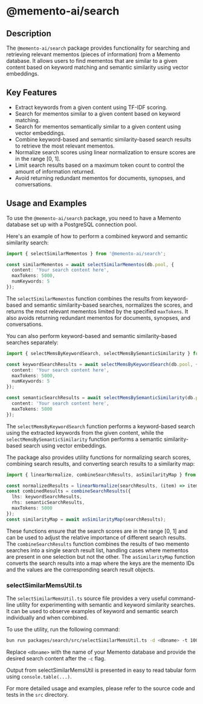 # @memento-ai/search

## Description
The `@memento-ai/search` package provides functionality for searching and retrieving relevant mementos (pieces of information) from a Memento database. It allows users to find mementos that are similar to a given content based on keyword matching and semantic similarity using vector embeddings.

## Key Features
- Extract keywords from a given content using TF-IDF scoring.
- Search for mementos similar to a given content based on keyword matching.
- Search for mementos semantically similar to a given content using vector embeddings.
- Combine keyword-based and semantic similarity-based search results to retrieve the most relevant mementos.
- Normalize search scores using linear normalization to ensure scores are in the range [0, 1].
- Limit search results based on a maximum token count to control the amount of information returned.
- Avoid returning redundant mementos for documents, synopses, and conversations.

## Usage and Examples
To use the `@memento-ai/search` package, you need to have a Memento database set up with a PostgreSQL connection pool.

Here's an example of how to perform a combined keyword and semantic similarity search:

```typescript
import { selectSimilarMementos } from '@memento-ai/search';

const similarMementos = await selectSimilarMementos(db.pool, {
  content: 'Your search content here',
  maxTokens: 5000,
  numKeywords: 5
});
```

The `selectSimilarMementos` function combines the results from keyword-based and semantic similarity-based searches, normalizes the scores, and returns the most relevant mementos limited by the specified `maxTokens`. It also avoids returning redundant mementos for documents, synopses, and conversations.

You can also perform keyword-based and semantic similarity-based searches separately:

```typescript
import { selectMemsByKeywordSearch, selectMemsBySemanticSimilarity } from '@memento-ai/search';

const keywordSearchResults = await selectMemsByKeywordSearch(db.pool, {
  content: 'Your search content here',
  maxTokens: 5000,
  numKeywords: 5
});

const semanticSearchResults = await selectMemsBySemanticSimilarity(db.pool, {
  content: 'Your search content here',
  maxTokens: 5000
});
```

The `selectMemsByKeywordSearch` function performs a keyword-based search using the extracted keywords from the given content, while the `selectMemsBySemanticSimilarity` function performs a semantic similarity-based search using vector embeddings.

The package also provides utility functions for normalizing search scores, combining search results, and converting search results to a similarity map:

```typescript
import { linearNormalize, combineSearchResults, asSimilarityMap } from '@memento-ai/search';

const normalizedResults = linearNormalize(searchResults, (item) => item.score);
const combinedResults = combineSearchResults({
  lhs: keywordSearchResults,
  rhs: semanticSearchResults,
  maxTokens: 5000
});
const similarityMap = await asSimilarityMap(searchResults);
```

These functions ensure that the search scores are in the range [0, 1] and can be used to adjust the relative importance of different search results. The `combineSearchResults` function combines the results of two memento searches into a single search result list, handling cases where mementos are present in one selection but not the other. The `asSimilarityMap` function converts the search results into a map where the keys are the memento IDs and the values are the corresponding search result objects.

### selectSimilarMemsUtil.ts

The `selectSimilarMemsUtil.ts` source file provides a very useful command-line utility for experimenting with semantic and keyword similarity searches. It can be used to observe examples of keyword and semantic search individually and when combined.

To use the utility, run the following command:

```bash
bun run packages/search/src/selectSimilarMemsUtil.ts -d <dbname> -t 10000 -c 'Tell me about the Memento Project'
```

Replace `<dbname>` with the name of your Memento database and provide the desired search content after the `-c` flag.

Output from selectSimilarMemsUtil is presented in easy to read tabular form using `console.table(...)`.

For more detailed usage and examples, please refer to the source code and tests in the `src` directory.
